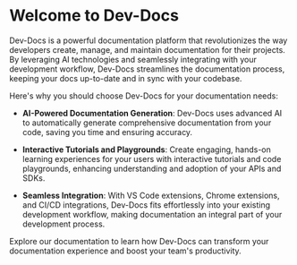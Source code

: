 

  # Welcome to Dev-Docs

Dev-Docs is a powerful documentation platform that revolutionizes the way developers create, manage, and maintain documentation for their projects. By leveraging AI technologies and seamlessly integrating with your development workflow, Dev-Docs streamlines the documentation process, keeping your docs up-to-date and in sync with your codebase.

Here's why you should choose Dev-Docs for your documentation needs:

- **AI-Powered Documentation Generation**: Dev-Docs uses advanced AI to automatically generate comprehensive documentation from your code, saving you time and ensuring accuracy.

- **Interactive Tutorials and Playgrounds**: Create engaging, hands-on learning experiences for your users with interactive tutorials and code playgrounds, enhancing understanding and adoption of your APIs and SDKs.

- **Seamless Integration**: With VS Code extensions, Chrome extensions, and CI/CD integrations, Dev-Docs fits effortlessly into your existing development workflow, making documentation an integral part of your development process.

Explore our documentation to learn how Dev-Docs can transform your documentation experience and boost your team's productivity.

  